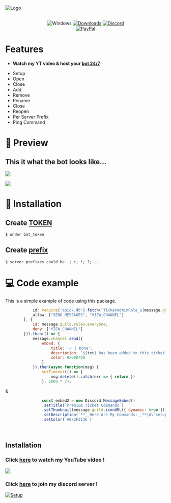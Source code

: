 ![Logo](https://i.pinimg.com/originals/00/f8/6b/00f86b1463e599e15d0cc3d870505a2e.jpg)

<div align="center">
  
<br>![Windows](https://github.com/danielkrupinski/Osiris/workflows/Windows/badge.svg?branch=master&event=push)
[![Downloads](https://img.shields.io/github/downloads/jagrosh/MusicBot/total.svg)](https://discord.gg/9ZrzNkzeN4)
[![Discord](https://discordapp.com/api/guilds/147698382092238848/widget.png)](https://dsc.gg/dst74)<br>
[![PayPal](https://img.shields.io/badge/donate-PayPal-104098.svg?style=plastic&logo=PayPal)](https://paypal.me/mrmotchy)
  
  </div>
  
  # Features
  * **Watch my YT video & host your [bot 24/7](https://dsc.gg/dst74)**
- Setup 
- Open 
- Close
- Add
- Remove
- Rename
- Close
- Reopen
- Per Server Prefix 
- Ping Command

# 💎 Preview
## This it what the bot looks like...
![](https://github.com/mrmotchy/stuff/blob/main/Unben55555555555555annt.PNG?raw=true)

![](https://github.com/mrmotchy/stuff/blob/main/Unben6666666666annt.PNG?raw=true)

# 🔩 Installation
## Create [TOKEN](https://discord.com/developers/)
```
$ under bot_token
```

## Create [prefix]()
```
$ server prefixes could be -; +; !; ?;...
```

# 💻 Code example
This is a simple example of code using this package.

```js
            id: require('quick.db').fetch(`TicketAdminRole_${message.guild.id}`),
            allow: ["SEND_MESSAGES", "VIEW_CHANNEL"]
        }, {
            id: message.guild.roles.everyone,
            deny: ["VIEW_CHANNEL"]
        }]).then(() => {
            message.channel.send({
                embed: {
                    title: '✅ | Done',
                    description: `${txt} has been added to this ticket`,
                    color: 0x00D700
                }
            }).then(async function(msg) {
                setTimeout(() => {
                    msg.delete().catch(err => { return })
                }, 1000 * 7);
```
&
```js
                const embed2 = new Discord.MessageEmbed()
                .setTitle(`Premium Ticket Commands`)
                .setThumbnail(message.guild.iconURL({ dynamic: true }))
                .setDescription(`**__Here Are My Commands:__**\n\`setup,\` \`transcript,\` \`rename,\` \`remove,\` \`ping,\` \`open,\` \`close\``)
                .setColor(`#0x2F3136`)
```

<br/>



## Installation


 ### Click [here](https://www.youtube.com/channel/UCmkPzf-eAJsiuCh-5kz4Abw) to watch my YouTube video !
 ![](https://github.com/mrmotchy/stuff/blob/main/Bild_2021-06-14_181143.png?raw=true)


 ### Click [here](https://dsc.gg/dst74) to join my discord server !
 [![Setup](https://github.com/mrmotchy/stuff/blob/main/adada.gif?raw=true)](https://dsc.gg/dst74)

